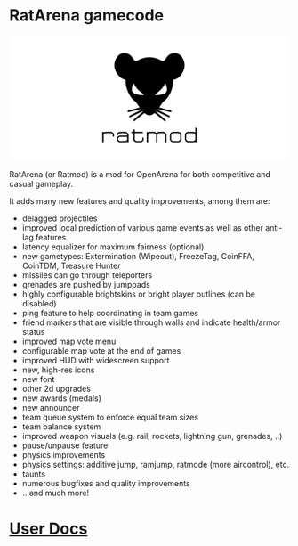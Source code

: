 # RatArena gamecode

![RatArena Logo](ratmod_logo.svg)

RatArena (or Ratmod) is a mod for OpenArena for both competitive and casual gameplay.

It adds many new features and quality improvements, among them are:

- delagged projectiles
- improved local prediction of various game events as well as other anti-lag features
- latency equalizer for maximum fairness (optional)
- new gametypes: Extermination (Wipeout), FreezeTag, CoinFFA, CoinTDM, Treasure Hunter
- missiles can go through teleporters
- grenades are pushed by jumppads
- highly configurable brightskins or bright player outlines (can be disabled)
- ping feature to help coordinating in team games
- friend markers that are visible through walls and indicate health/armor status
- improved map vote menu
- configurable map vote at the end of games
- improved HUD with widescreen support
- new, high-res icons
- new font
- other 2d upgrades
- new awards (medals)
- new announcer
- team queue system to enforce equal team sizes
- team balance system
- improved weapon visuals (e.g. rail, rockets, lightning gun, grenades, ..)
- pause/unpause feature
- physics improvements
- physics settings: additive jump, ramjump, ratmode (more aircontrol), etc.
- taunts
- numerous bugfixes and quality improvements
- ...and much more!

# [User Docs](https://ratmod.github.io)
